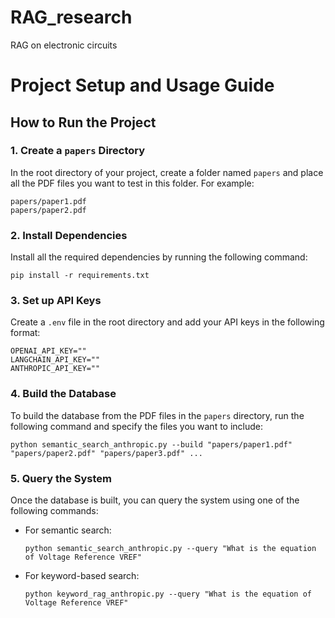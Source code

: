 # RAG_research
RAG on electronic circuits


# Project Setup and Usage Guide

## How to Run the Project

### 1. Create a `papers` Directory
In the root directory of your project, create a folder named `papers` and place all the PDF files you want to test in this folder. For example:
```
papers/paper1.pdf
papers/paper2.pdf
```

### 2. Install Dependencies
Install all the required dependencies by running the following command:
```
pip install -r requirements.txt
```

### 3. Set up API Keys
Create a `.env` file in the root directory and add your API keys in the following format:
```
OPENAI_API_KEY=""
LANGCHAIN_API_KEY=""
ANTHROPIC_API_KEY=""
```

### 4. Build the Database
To build the database from the PDF files in the `papers` directory, run the following command and specify the files you want to include:
```
python semantic_search_anthropic.py --build "papers/paper1.pdf" "papers/paper2.pdf" "papers/paper3.pdf" ...
```

### 5. Query the System
Once the database is built, you can query the system using one of the following commands:

- For semantic search:
  ```
  python semantic_search_anthropic.py --query "What is the equation of Voltage Reference VREF"
  ```

- For keyword-based search:
  ```
  python keyword_rag_anthropic.py --query "What is the equation of Voltage Reference VREF"
  ```
